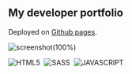 ## My developer portfolio

Deployed on [Github pages](https://marcocosta1618.github.io/portfolio/).

![screenshot(100%)](https://user-images.githubusercontent.com/78434326/148645497-6593aeee-0034-4c17-a189-bbe565e55b94.png)

![HTML5](https://img.shields.io/badge/HTML5-red.svg?&logo=html5&logoColor=white)&nbsp;
![SASS](https://img.shields.io/badge/SASS-cc6699.svg?&logo=sass&logoColor=white)&nbsp;
![JAVASCRIPT](https://img.shields.io/badge/JavaScript-f7df1e.svg?&logo=javascript&logoColor=black)&nbsp;
